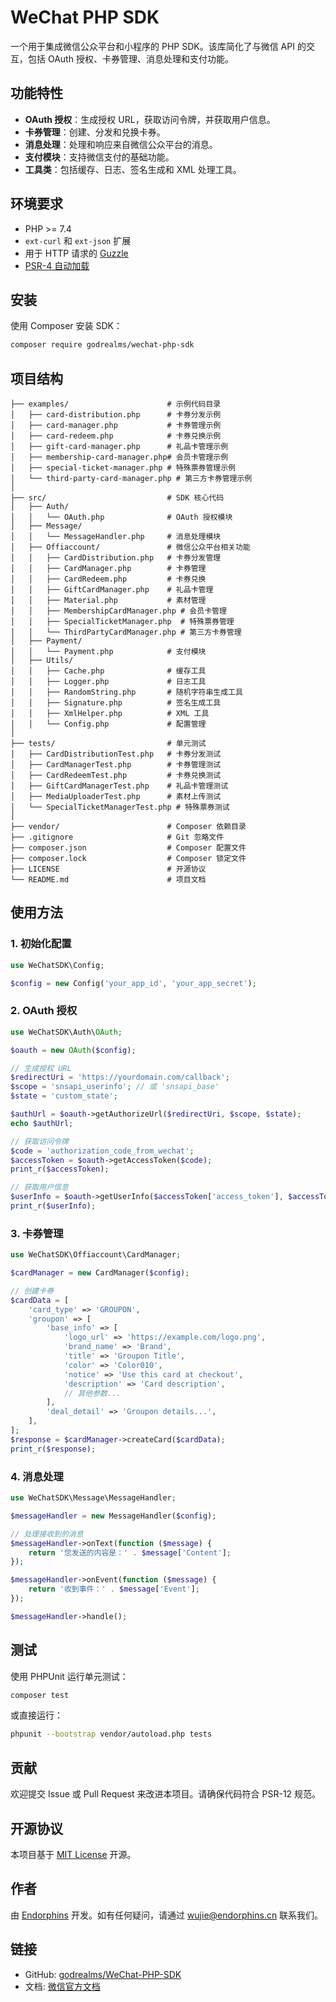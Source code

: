 # WeChat PHP SDK

一个用于集成微信公众平台和小程序的 PHP SDK。该库简化了与微信 API 的交互，包括 OAuth 授权、卡券管理、消息处理和支付功能。

## 功能特性

- **OAuth 授权**：生成授权 URL，获取访问令牌，并获取用户信息。
- **卡券管理**：创建、分发和兑换卡券。
- **消息处理**：处理和响应来自微信公众平台的消息。
- **支付模块**：支持微信支付的基础功能。
- **工具类**：包括缓存、日志、签名生成和 XML 处理工具。

## 环境要求

- PHP >= 7.4
- `ext-curl` 和 `ext-json` 扩展
- 用于 HTTP 请求的 [Guzzle](https://github.com/guzzle/guzzle)
- [PSR-4 自动加载](https://www.php-fig.org/psr/psr-4/)

## 安装

使用 Composer 安装 SDK：

```bash
composer require godrealms/wechat-php-sdk
```

## 项目结构

```
├── examples/                      # 示例代码目录
│   ├── card-distribution.php      # 卡券分发示例
│   ├── card-manager.php           # 卡券管理示例
│   ├── card-redeem.php            # 卡券兑换示例
│   ├── gift-card-manager.php      # 礼品卡管理示例
│   ├── membership-card-manager.php# 会员卡管理示例
│   ├── special-ticket-manager.php # 特殊票券管理示例
│   └── third-party-card-manager.php # 第三方卡券管理示例
│
├── src/                           # SDK 核心代码
│   ├── Auth/
│   │   └── OAuth.php              # OAuth 授权模块
│   ├── Message/
│   │   └── MessageHandler.php     # 消息处理模块
│   ├── Offiaccount/               # 微信公众平台相关功能
│   │   ├── CardDistribution.php   # 卡券分发管理
│   │   ├── CardManager.php        # 卡券管理
│   │   ├── CardRedeem.php         # 卡券兑换
│   │   ├── GiftCardManager.php    # 礼品卡管理
│   │   ├── Material.php           # 素材管理
│   │   ├── MembershipCardManager.php # 会员卡管理
│   │   ├── SpecialTicketManager.php  # 特殊票券管理
│   │   └── ThirdPartyCardManager.php # 第三方卡券管理
│   ├── Payment/
│   │   └── Payment.php            # 支付模块
│   ├── Utils/
│   │   ├── Cache.php              # 缓存工具
│   │   ├── Logger.php             # 日志工具
│   │   ├── RandomString.php       # 随机字符串生成工具
│   │   ├── Signature.php          # 签名生成工具
│   │   ├── XmlHelper.php          # XML 工具
│   │   └── Config.php             # 配置管理
│
├── tests/                         # 单元测试
│   ├── CardDistributionTest.php   # 卡券分发测试
│   ├── CardManagerTest.php        # 卡券管理测试
│   ├── CardRedeemTest.php         # 卡券兑换测试
│   ├── GiftCardManagerTest.php    # 礼品卡管理测试
│   ├── MediaUploaderTest.php      # 素材上传测试
│   └── SpecialTicketManagerTest.php # 特殊票券测试
│
├── vendor/                        # Composer 依赖目录
├── .gitignore                     # Git 忽略文件
├── composer.json                  # Composer 配置文件
├── composer.lock                  # Composer 锁定文件
├── LICENSE                        # 开源协议
└── README.md                      # 项目文档
```

## 使用方法

### 1. 初始化配置

```php
use WeChatSDK\Config;

$config = new Config('your_app_id', 'your_app_secret');
```

### 2. OAuth 授权

```php
use WeChatSDK\Auth\OAuth;

$oauth = new OAuth($config);

// 生成授权 URL
$redirectUri = 'https://yourdomain.com/callback';
$scope = 'snsapi_userinfo'; // 或 'snsapi_base'
$state = 'custom_state';

$authUrl = $oauth->getAuthorizeUrl($redirectUri, $scope, $state);
echo $authUrl;

// 获取访问令牌
$code = 'authorization_code_from_wechat';
$accessToken = $oauth->getAccessToken($code);
print_r($accessToken);

// 获取用户信息
$userInfo = $oauth->getUserInfo($accessToken['access_token'], $accessToken['openid']);
print_r($userInfo);
```

### 3. 卡券管理

```php
use WeChatSDK\Offiaccount\CardManager;

$cardManager = new CardManager($config);

// 创建卡券
$cardData = [
    'card_type' => 'GROUPON',
    'groupon' => [
        'base_info' => [
            'logo_url' => 'https://example.com/logo.png',
            'brand_name' => 'Brand',
            'title' => 'Groupon Title',
            'color' => 'Color010',
            'notice' => 'Use this card at checkout',
            'description' => 'Card description',
            // 其他参数...
        ],
        'deal_detail' => 'Groupon details...',
    ],
];
$response = $cardManager->createCard($cardData);
print_r($response);
```

### 4. 消息处理

```php
use WeChatSDK\Message\MessageHandler;

$messageHandler = new MessageHandler($config);

// 处理接收到的消息
$messageHandler->onText(function ($message) {
    return '您发送的内容是：' . $message['Content'];
});

$messageHandler->onEvent(function ($message) {
    return '收到事件：' . $message['Event'];
});

$messageHandler->handle();
```

## 测试

使用 PHPUnit 运行单元测试：

```bash
composer test
```

或直接运行：

```bash
phpunit --bootstrap vendor/autoload.php tests
```

## 贡献

欢迎提交 Issue 或 Pull Request 来改进本项目。请确保代码符合 PSR-12 规范。

## 开源协议

本项目基于 [MIT License](./LICENSE) 开源。

## 作者

由 [Endorphins](https://endorphins.cn) 开发。如有任何疑问，请通过 [wujie@endorphins.cn](mailto:wujie@endorphins.cn) 联系我们。

## 链接

- GitHub: [godrealms/WeChat-PHP-SDK](https://github.com/godrealms/WeChat-PHP-SDK)
- 文档: [微信官方文档](https://developers.weixin.qq.com/)